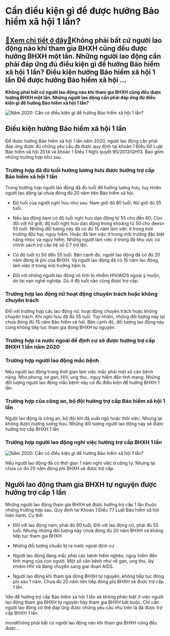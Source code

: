 Cần điều kiện gì để được hưởng Bảo hiểm xã hội 1 lần?
=====================================================

[:gift:Xem chi tiết ở đây:gift:](https://hddtvn.com/can-dieu-kien-gi-de-duoc-huong-bao-hiem-xa-hoi-1-lan/)Không phải bất cứ người lao động nào khi tham gia BHXH cũng đều được hưởng BHXH một lần. Những người lao động cần phải đáp ứng đủ điều kiện gì để hưởng Bảo hiểm xã hội 1 lần? Điều kiện hưởng Bảo hiểm xã hội 1 lần Để được hưởng Bảo hiểm xã hội …
----------------------------------------------------------------------------------------------------------------------------------------------------------------------------------------------------------------------------------------------------

**Không phải bất cứ người lao động nào khi tham gia BHXH cũng đều được hưởng BHXH một lần. Những người lao động cần phải đáp ứng đủ điều kiện gì để hưởng Bảo hiểm xã hội 1 lần?**


![Năm 2020: Cần có điều kiện gì để hưởng Bảo hiểm xã hội 1 lần?](https://hddtvn.com/wp-content/uploads/2021/01/social-insurance-in-vietnam-2.png)


Điều kiện hưởng Bảo hiểm xã hội 1 lần
-------------------------------------


Để được hưởng Bảo hiểm xã hội 1 lần năm 2020, người lao động cần phải đáp ứng được đủ những yêu cầu đã được quy định tại khoản 1 Điều 60 Luật Bảo hiểm xã hội 2014 và khoản 1 Điều 1 Nghị quyết 95/2013/QH13. Bao gồm những trường hợp như sau.


### Trường hợp đã đủ tuổi hưởng lương hưu được hưởng trợ cấp Bảo hiểm xã hội 1 lần


Trong trường hợp người lao động đã đủ tuổi để hưởng lương hưu, tuy nhiên người lao động lại chưa đóng đủ 20 năm tiền Bảo hiểm xã hội.




* Độ tuổi của người nghỉ hưu như sau: Nam giới đủ 60 tuổi; Nữ giới đủ 55 tuổi.

* Nếu lao động nam có độ tuổi nghỉ hưu dao động từ 55 cho đến 60; Còn đối với nữ giới, độ tuổi nghỉ hưu dao động trong khoảng từ 50 cho đeesn 55 tuổi. Những đối tượng này đã có đủ 15 năm làm việc ở trong môi trường độc hại, nguy hiểm. Hoặc đã làm việc ở trong môi trường đặc biệt nặng nhọc và nguy hiểm. Những người làm việc ở trong độ khu vực có chính sách trợ cấp hệ số 0.7 trở lên.

* Có độ tuổi từ 50 đến 55 tuổi. Bên cạnh đó, người lao động đã có đủ 20 năm đóng lệ phí của BHXH. Và người lao động đã có 15 năm lao động, làm việc ở trong môi trường hầm lò.

* Đối với những người lao động vô tình bị nhiễm HIV/AIDS ngoài ý muốn, do tai nạn nghề nghiệp. Dù ở độ tuổi nào cũng được trợ cấp.



### Trường hợp lao động nữ hoạt động chuyên trách hoặc không chuyên trách


Đối với trường hợp các lao động nữ, hoạt động chuyên trách hoặc không chuyên trách. Khi nghỉ hưu đã đủ 55 tuổi. Tuy nhiên, những đối tượng này lại chưa đóng đủ 15 năm Bảo hiểm xã hội. Bên cạnh đó, đối tượng lao động này cũng không tiếp tục tham gia đóng BHXH tự nguyện.


### Trường hợp ra nước ngoài để định cư sẽ được hưởng trợ cấp BHXH 1 lần năm 2020


### Trường hợp người lao động mắc bệnh


Nếu người lao động trong thời gian làm việc mắc phải một sô căn bệnh nặng. Như phong, xơ gan, HIV, ung thư…nguy hiểm đến tính mạng. Những đối tượng người lao động mắc bệnh này có đủ điều kiện để hưởng BHXH 1 lần.


### Trường hợp của công an, bộ đội hưởng trợ cấp Bảo hiểm xã hội 1 lần


Người lao động là công an, bộ đội khi đã xuất ngũ hoặc thôi việc. Nhưng lại không được hưởng lương hưu. Những đối tượng người lao động này sẽ được hưởng trợ cấp BHXH 1 lần


### Trường hợp người lao động nghỉ việc hưởng trợ cấp BHXH 1 lần


![Năm 2020: Cần có điều kiện gì để hưởng Bảo hiểm xã hội 1 lần?](https://hddtvn.com/wp-content/uploads/2021/01/nghi-huu-som-lam-the-nao-de-duoc-huong-che-do-tot-nhat-1.jpg)


Nếu người lao động đã có thời gian 1 năm nghỉ việc ở công ty. Nhưng lại chưa có đủ 20 năm đóng phí BHXH sẽ được trợ cấp.


Người lao động tham gia BHXH tự nguyện được hưởng trợ cấp 1 lần
---------------------------------------------------------------


Những người lao động tham gia BHXH sẽ được hưởng trợ cấp 1 lần thuộc những trường hợp sau. Quy định tại Khoản 1 Điều 77 Luật Bảo hiểm xã hội hiện hành. Cụ thể:




* Đối với lao động nam, phải đủ 60 tuổi; Đối với lao động nữ, phải đủ 55 tuổi. Nhưng những đối tượng này chưa đóng đủ 20 năm BHXH và không tiếp tục tham gia BHXH

* Những đối tượng chuẩn bị ra nước ngoài định cư

* Người lao động đang mắc phải các bệnh hiểm nghèo, nguy hiểm đến tính mạng của con người. Một số căn bệnh như về gan, ung thư, lây nhiêm HIV và đang chuyển sang giai đoạn AIDS.

* Người lao động khi tham gia đóng BHXH tự nguyện, không tiếp tục đóng phí sau 1 năm. Chưa đủ 20 năm liên tiếp đóng phí BHXH sẽ được trợ cấp 1 lần.



Vấn đề hưởng trợ cấp Bảo hiểm xã hội 1 lần sẽ không phân biệt ở việc người lao động tham gia BHXH tự nguyện hay tham gia BHXH bắt buộc. Chỉ cần người lao động có thể đáp ứng được những yêu cầu như trên là đã được trợ cấp BHXH 1 lần.


moreKhông phải bất cứ người lao động nào khi tham gia BHXH cũng đều được…

